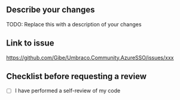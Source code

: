 ## Describe your changes

TODO: Replace this with a description of your changes

## Link to issue

https://github.com/Gibe/Umbraco.Community.AzureSSO/issues/xxx

## Checklist before requesting a review
- [ ] I have performed a self-review of my code

